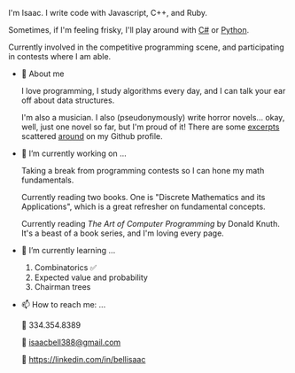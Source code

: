 I'm Isaac. I write code with Javascript, C++, and Ruby. 

Sometimes, if I'm feeling frisky, I'll play around with [C#](https://github.com/IsaacBell/Unity-Time-Reversal) or [Python](https://github.com/IsaacBell/Computer-Vision-Demo).

Currently involved in the competitive programming scene, and participating in contests where I am able.

- 🧍 About me
  
  I love programming, I study algorithms every day, and I can talk your ear off about data structures.
  
  I'm also a musician. I also (pseudonymously) write horror novels... okay, well, just one novel so far, but I'm proud of it! There are some [excerpts](https://github.com/IsaacBell/j-78) scattered [around](https://github.com/IsaacBell/crystal-dreams) on my Github profile.

- 🔭 I’m currently working on ...
  
  Taking a break from programming contests so I can hone my math fundamentals.
  
  Currently reading two books. One is "Discrete Mathematics and its Applications", which is a great refresher on fundamental concepts.
  
  Currently reading *The Art of Computer Programming* by Donald Knuth. It's a beast of a book series, and I'm loving every page.

- 🌱 I’m currently learning ...
  
  1. Combinatorics ✅
  2. Expected value and probability
  3. Chairman trees

- 📫 How to reach me: ...

  📱 334.354.8389
  
  📧 isaacbell388@gmail.com
  
  🔗 https://linkedin.com/in/bellisaac
 
